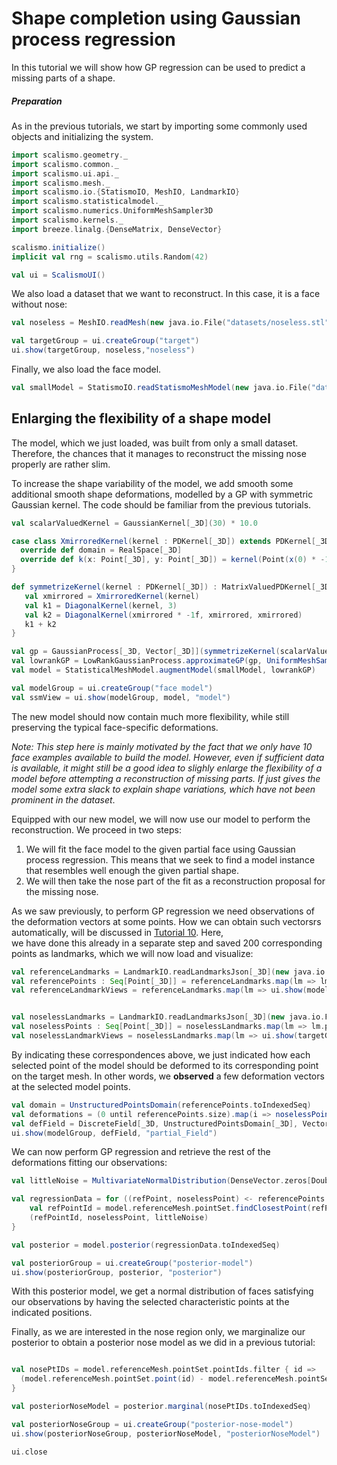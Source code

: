 # Shape completion using Gaussian process regression

In this tutorial we will show how GP regression can be used to predict a missing parts of a shape.

##### Preparation

As in the previous tutorials, we start by importing some commonly used objects and initializing the system. 

```scala mdoc:silent
import scalismo.geometry._
import scalismo.common._
import scalismo.ui.api._
import scalismo.mesh._
import scalismo.io.{StatismoIO, MeshIO, LandmarkIO}
import scalismo.statisticalmodel._
import scalismo.numerics.UniformMeshSampler3D
import scalismo.kernels._
import breeze.linalg.{DenseMatrix, DenseVector}

scalismo.initialize()
implicit val rng = scalismo.utils.Random(42)

val ui = ScalismoUI()
```

We also load a dataset that we want to reconstruct. In this case, it is a face without nose:

```scala mdoc:silent
val noseless = MeshIO.readMesh(new java.io.File("datasets/noseless.stl")).get

val targetGroup = ui.createGroup("target")
ui.show(targetGroup, noseless,"noseless")
```

Finally, we also load the face model.
```scala mdoc:silent
val smallModel = StatismoIO.readStatismoMeshModel(new java.io.File("datasets/model.h5")).get 
```

## Enlarging the flexibility of a shape model

The model, which we just loaded, was built from only a small dataset. Therefore, the chances that it manages to 
reconstruct the missing nose properly are rather slim.

To increase the shape variability of the model, we add smooth some additional smooth shape deformations, 
 modelled by a GP with symmetric Gaussian kernel. The code should be familiar from the previous tutorials. 

```scala mdoc:silent
val scalarValuedKernel = GaussianKernel[_3D](30) * 10.0

case class XmirroredKernel(kernel : PDKernel[_3D]) extends PDKernel[_3D] {
  override def domain = RealSpace[_3D]
  override def k(x: Point[_3D], y: Point[_3D]) = kernel(Point(x(0) * -1f ,x(1), x(2)), y)
}

def symmetrizeKernel(kernel : PDKernel[_3D]) : MatrixValuedPDKernel[_3D] = {
   val xmirrored = XmirroredKernel(kernel)
   val k1 = DiagonalKernel(kernel, 3)
   val k2 = DiagonalKernel(xmirrored * -1f, xmirrored, xmirrored)  
   k1 + k2
}

val gp = GaussianProcess[_3D, Vector[_3D]](symmetrizeKernel(scalarValuedKernel))
val lowrankGP = LowRankGaussianProcess.approximateGP(gp, UniformMeshSampler3D(smallModel.referenceMesh, 200), numBasisFunctions = 30)
val model = StatisticalMeshModel.augmentModel(smallModel, lowrankGP)

val modelGroup = ui.createGroup("face model")
val ssmView = ui.show(modelGroup, model, "model")
```

The new model should now contain much more flexibility, while still preserving the typical face-specific deformations.

*Note: This step here is mainly motivated by the fact that we only have 10 face examples available to build the model. However, 
even if sufficient data is available, it might still be a good idea to slighly enlarge the flexibility of a model 
before attempting a reconstruction of missing parts. If just gives the model some extra slack to explain shape variations, which
have not been prominent in the dataset*.  

Equipped with our new model, we will now use our model to perform the reconstruction. We proceed in two steps:

1. We will fit the face model to the given partial face using Gaussian process regression. 
   This means that we seek to find a model instance that resembles well enough the given partial shape.
2. We will then take the nose part of the fit as a reconstruction proposal for the missing nose.

As we saw previously, to perform GP regression we need observations of the deformation vectors at some points.
How we can obtain such vectorsrs automatically, will be discussed in [Tutorial 10](./tutorial10.html). Here,   
we have done this already in a separate step and saved 200 corresponding points as landmarks, which we will now load and visualize:  

```scala mdoc:silent
val referenceLandmarks = LandmarkIO.readLandmarksJson[_3D](new java.io.File("datasets/modelLandmarks.json")).get
val referencePoints : Seq[Point[_3D]] = referenceLandmarks.map(lm => lm.point)
val referenceLandmarkViews = referenceLandmarks.map(lm => ui.show(modelGroup, lm, s"lm-${lm.id}"))


val noselessLandmarks = LandmarkIO.readLandmarksJson[_3D](new java.io.File("datasets/noselessLandmarks.json")).get
val noselessPoints : Seq[Point[_3D]] = noselessLandmarks.map(lm => lm.point)
val noselessLandmarkViews = noselessLandmarks.map(lm => ui.show(targetGroup, lm, s"lm-${lm.id}"))
```

By indicating these correspondences above, we just indicated how each selected point of the 
model should be deformed to its corresponding point on the target mesh. 
In other words, we **observed** a few deformation vectors at the selected model points.

```scala mdoc
val domain = UnstructuredPointsDomain(referencePoints.toIndexedSeq)
val deformations = (0 until referencePoints.size).map(i => noselessPoints(i) - referencePoints(i) )
val defField = DiscreteField[_3D, UnstructuredPointsDomain[_3D], Vector[_3D]](domain, deformations)
ui.show(modelGroup, defField, "partial_Field")
```

We can now perform GP regression and retrieve the rest of the deformations fitting our observations:

```scala mdoc:silent
val littleNoise = MultivariateNormalDistribution(DenseVector.zeros[Double](3), DenseMatrix.eye[Double](3) * 0.5)

val regressionData = for ((refPoint, noselessPoint) <- referencePoints zip noselessPoints) yield {
    val refPointId = model.referenceMesh.pointSet.findClosestPoint(refPoint).id 
    (refPointId, noselessPoint, littleNoise) 
}

val posterior = model.posterior(regressionData.toIndexedSeq)

val posteriorGroup = ui.createGroup("posterior-model")
ui.show(posteriorGroup, posterior, "posterior")
```

With this posterior model, we get a normal distribution of faces satisfying our observations by having the selected characteristic points at the indicated positions.


Finally, as we are interested in the nose region only, we marginalize our posterior to obtain a posterior nose model as we did in a previous tutorial:

```scala mdoc:silent

val nosePtIDs = model.referenceMesh.pointSet.pointIds.filter { id =>
  (model.referenceMesh.pointSet.point(id) - model.referenceMesh.pointSet.point(PointId(8152))).norm <= 42
}

val posteriorNoseModel = posterior.marginal(nosePtIDs.toIndexedSeq)

val posteriorNoseGroup = ui.createGroup("posterior-nose-model")
ui.show(posteriorNoseGroup, posteriorNoseModel, "posteriorNoseModel")
```

```scala mdoc:invisible
ui.close
```